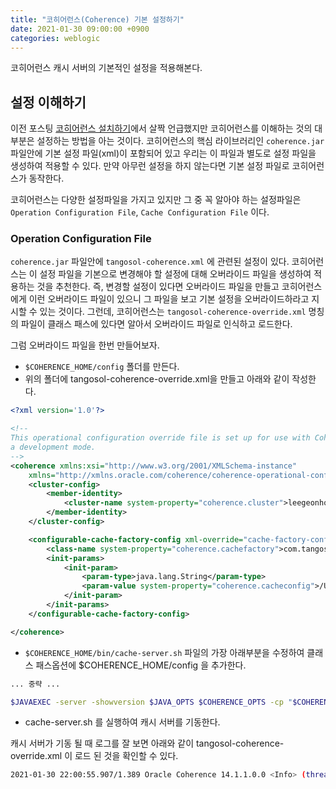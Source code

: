 ```yaml
---
title: "코히어런스(Coherence) 기본 설정하기"
date: 2021-01-30 09:00:00 +0900
categories: weblogic
---
```


코히어런스 캐시 서버의 기본적인 설정을 적용해본다.

## 설정 이해하기

이전 포스팅  [코히어런스 설치하기](2021-01-17-install-coherence.md)에서 살짝 언급했지만 코히어런스를 이해하는 것의 대부분은 설정하는 방법을 아는 것이다. 코히어런스의 핵심 라이브러리인 `coherence.jar` 파일안에 기본 설정 파일(xml)이 포함되어 있고 우리는 이 파일과 별도로 설정 파일을 생성하여 적용할 수 있다. 만약 아무런 설정을 하지 않는다면 기본 설정 파일로 코히어런스가 동작한다.

코히어런스는 다양한 설정파일을 가지고 있지만 그 중 꼭 알아야 하는 설정파일은 `Operation Configuration File`, `Cache Configuration File` 이다.  

### Operation Configuration File 

`coherence.jar` 파일안에 `tangosol-coherence.xml` 에 관련된 설정이 있다. 코히어런스는 이 설정 파일을 기본으로 변경해야 할 설정에 대해 오버라이드 파일을 생성하여 적용하는 것을 추천한다. 즉, 변경할 설정이 있다면 오버라이드 파일을 만들고 코히어런스에게 이런 오버라이드 파일이 있으니 그 파일을 보고 기본 설정을 오버라이드하라고 지시할 수 있는 것이다. 그런데, 코히어런스는 `tangosol-coherence-override.xml` 명칭의 파일이 클래스 패스에 있다면 알아서 오버라이드 파일로 인식하고 로드한다. 

그럼 오버라이드 파일을 한번 만들어보자.

* `$COHERENCE_HOME/config` 폴더를 만든다.
* 위의 폴더에 tangosol-coherence-override.xml을 만들고 아래와 같이 작성한다.

```xml
<?xml version='1.0'?>

<!--
This operational configuration override file is set up for use with Coherence in
a development mode.
-->
<coherence xmlns:xsi="http://www.w3.org/2001/XMLSchema-instance"
    xmlns="http://xmlns.oracle.com/coherence/coherence-operational-config" xsi:schemaLocation="http://xmlns.oracle.com/coherence/coherence-operational-config coherence-operational-config.xsd">
    <cluster-config>
        <member-identity>
            <cluster-name system-property="coherence.cluster">leegeonho</cluster-name>
        </member-identity>
    </cluster-config>

    <configurable-cache-factory-config xml-override="cache-factory-config.xml">
        <class-name system-property="coherence.cachefactory">com.tangosol.net.ExtensibleConfigurableCacheFactory</class-name>
        <init-params>
            <init-param>
                <param-type>java.lang.String</param-type>
                <param-value system-property="coherence.cacheconfig">/Users/geonho/Oracle/Middleware/Oracle_Home/coherence/config/sample-cache-config.xml</param-value>
            </init-param>
        </init-params>
    </configurable-cache-factory-config>

</coherence>
```

* `$COHERENCE_HOME/bin/cache-server.sh` 파일의 가장 아래부분을 수정하여 클래스 패스옵션에 $COHERENCE_HOME/config 을 추가한다.

```sh
... 중략 ...

$JAVAEXEC -server -showversion $JAVA_OPTS $COHERENCE_OPTS -cp "$COHERENCE_HOME/lib/coherence.jar:$COHERENCE_HOME/config" com.tangosol.net.DefaultCacheServer "$@"

```

* cache-server.sh 를 실행하여 캐시 서버를 기동한다. 

캐시 서버가 기동 될 때 로그를 잘 보면 아래와 같이 tangosol-coherence-override.xml 이 로드 된 것을 확인할 수 있다. 

```bash
2021-01-30 22:00:55.907/1.389 Oracle Coherence 14.1.1.0.0 <Info> (thread=main, member=n/a): Loaded operational overrides from "file:/Users/geonho/Oracle/Middleware/Oracle_Home/coherence/config/tangosol-coherence-override.xml"
```

